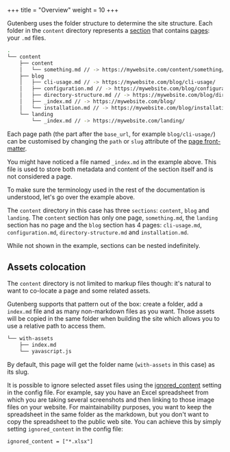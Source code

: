 +++
title = "Overview"
weight = 10
+++


Gutenberg uses the folder structure to determine the site structure.
Each folder in the `content` directory represents a [section](./documentation/content/section.md)
that contains [pages](./documentation/content/page.md): your `.md` files.

```bash
.
└── content
    ├── content
    │   └── something.md // -> https://mywebsite.com/content/something/
    ├── blog
    │   ├── cli-usage.md // -> https://mywebsite.com/blog/cli-usage/
    │   ├── configuration.md // -> https://mywebsite.com/blog/configuration/
    │   ├── directory-structure.md // -> https://mywebsite.com/blog/directory-structure/
    │   ├── _index.md // -> https://mywebsite.com/blog/
    │   └── installation.md // -> https://mywebsite.com/blog/installation/
    └── landing
        └── _index.md // -> https://mywebsite.com/landing/
```

Each page path (the part after the `base_url`, for example `blog/cli-usage/`) can be customised by changing the `path` or `slug`
attribute of the [page front-matter](./documentation/content/page.md#front-matter).

You might have noticed a file named `_index.md` in the example above.
This file is used to store both metadata and content of the section itself and is not considered a page.

To make sure the terminology used in the rest of the documentation is understood, let's go over the example above.

The `content` directory in this case has three `sections`: `content`, `blog` and `landing`. The `content` section has only
one page, `something.md`, the `landing` section has no page and the `blog` section has 4 pages: `cli-usage.md`, `configuration.md`, `directory-structure.md`
and `installation.md`.

While not shown in the example, sections can be nested indefinitely.

## Assets colocation

The `content` directory is not limited to markup files though: it's natural to want to co-locate a page and some related
assets.

Gutenberg supports that pattern out of the box: create a folder, add a `index.md` file and as many non-markdown files as you want.
Those assets will be copied in the same folder when building the site which allows you to use a relative path to access them.

```bash
└── with-assets
    ├── index.md
    └── yavascript.js
```

By default, this page will get the folder name (`with-assets` in this case) as its slug.

It is possible to ignore selected asset files using the
[ignored_content](./documentation/getting-started/configuration.md) setting in the config file.
For example, say you have an Excel spreadsheet from which you are taking several screenshots and
then linking to those image files on your website. For maintainability purposes, you want to keep
the spreadsheet in the same folder as the markdown, but you don't want to copy the spreadsheet to
the public web site. You can achieve this by simply setting `ignored_content` in the config file:

```
ignored_content = ["*.xlsx"]
```
